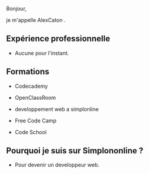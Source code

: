 
Bonjour,

je m'appelle AlexCaton .

## Expérience professionnelle

- Aucune pour l'instant.

## Formations

- Codecademy

- OpenClassRoom

- developpement web a simplonline

- Free Code Camp

- Code School

## Pourquoi je suis sur Simplononline ?

- Pour devenir un developpeur web.

